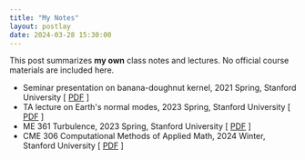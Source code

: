 ```yaml
---
title: "My Notes"
layout: postlay
date: 2024-03-28 15:30:00
---
```


<p>This post summarizes <strong>my own</strong> class notes and lectures. No official course materials are included here.</p>

<ul>
  <li>Seminar presentation on banana-doughnut kernel, 2021 Spring, Stanford University
  [ <a href="{{ site.url }}{{ site.baseurl }}/_data/files/Notes/Kernel.pdf">PDF</a> ]</li>
  <li>TA lecture on Earth's normal modes, 2023 Spring, Stanford University
  [ <a href="{{ site.url }}{{ site.baseurl }}/_data/files/Notes/GP238_S23_Modes.pdf">PDF</a> ]</li>
  <li>ME 361 Turbulence, 2023 Spring, Stanford University
  [ <a href="{{ site.url }}{{ site.baseurl }}/_data/files/Notes/ME361_S23.pdf">PDF</a> ]</li>
  <li>CME 306 Computational Methods of Applied Math, 2024 Winter, Stanford University
  [ <a href="{{ site.url }}{{ site.baseurl }}/_data/files/Notes/CME306_W24.pdf">PDF</a> ]</li>
</ul>